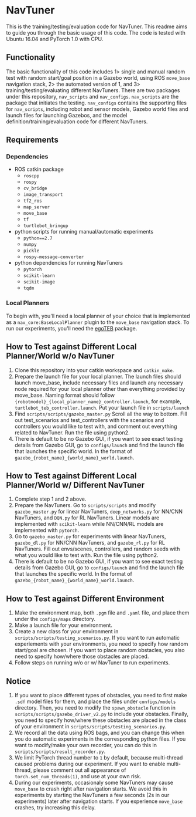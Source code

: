 # NavTuner
This is the training/testing/evaluation code for NavTuner. This readme aims to guide you through the basic usage of this code. The code is tested with Ubuntu 16.04 and PyTorch 1.0 with CPU.

## Functionality
The basic functionality of this code includes 1> single and manual random test with random start/goal position in a Gazebo world, using ROS ```move_base``` navigation stack, 2> the automated version of 1, and 3> training/testing/evaluating different NavTuners.
There are two packages under this repository, ```nav_scripts``` and ```nav_configs```. ```nav_scripts``` are the package that initiates the testing. ```nav_configs``` contains the supporting files for ```nav_scripts```, including robot and sensor models, Gazebo world files and launch files for launching Gazebos, and the model definition/training/evaluation code for different NavTuners.

## Requirements
### Dependencies
* ROS catkin package
	* ```roscpp```
	* ```rospy```
	* ```cv_bridge```
	* ```image_transport```
	* ```tf2_ros```
	* ```map_server```
	* ```move_base```
	* ```tf```
	* ```turtlebot_bringup```
* python scripts for running manual/automatic experiments
    * ```python==2.7```
    * ```numpy```
    * ```pickle```
    * ```rospy-message-converter```
* python dependencies for running NavTuners
    * ```pytorch```
    * ```scikit-learn```
    * ```scikit-image```
    * ```tqdm```
	
### Local Planners
To begin with, you'll need a local planner of your choice that is implemented as a ```nav_core:BaseLocalPlanner``` plugin to the ```move_base``` navigation stack. To run our experiments, you'll need the [egoTEB](https://github.com/ivaROS/egoTEB) package.

## How to Test against Different Local Planner/World w/o NavTuner
1. Clone this repository into your catkin workspace and ```catkin_make```.
2. Prepare the launch file for your local planner. The launch files should launch move_base, include necessary files and launch any necessary node required for your local planner other than everything provided by move_base.
Naming format should follow ```{robotmodel}_{local_planner_name}_controller.launch```, for example, ```turtlebot_teb_controller.launch```. Put your launch file in ```scripts/launch```
3. Find ```scripts/scripts/gazebo_master.py``` Scroll all the way to bottom. Fill out test_scenarios and test_controllers with the scenarios and controllers you would like to test with, and comment out everything related to NavTuner. Run the file using python2.
4. There is default to be no Gazebo GUI, if you want to see exact testing details from Gazebo GUI, go to ```configs/launch``` and find the launch file that launches the specific world. In the format of ```gazebo_{robot_name}_{world_name}_world.launch```.

## How to Test against Different Local Planner/World w/ Different NavTuner
1. Complete step 1 and 2 above.
2. Prepare the NavTuners. Go to ```scripts/scripts``` and modify ```gazebo_master.py``` for linear NavTuners, ```deep_networks.py``` for NN/CNN NavTuners, and ```DQN.py``` for RL NavTuners. Linear models are implemented with ```scikit-learn``` while NN/CNN/RL models are implemented with ```pytorch```.
3. Go to ```gazebo_master.py``` for experiments with linear NavTuners, ```gazebo_dl.py``` for NN/CNN NavTuners, and ```gazebo_rl.py``` for RL NavTuners. Fill out envs/scenes, controllers, and random seeds with what you would like to test with. Run the file using python2.
4. There is default to be no Gazebo GUI, if you want to see exact testing details from Gazebo GUI, go to ```configs/launch``` and find the launch file that launches the specific world. In the format of ```gazebo_{robot_name}_{world_name}_world.launch```.

## How to Test against Different Environment
1. Make the environment map, both ```.pgm``` file and ```.yaml``` file, and place them under the ```configs/maps``` directory.
2. Make a launch file for your environment.
3. Create a new class for your environment in ```scripts/scripts/testing_scenarios.py```. If you want to run automatic experiements with your environments, you need to specify how random start/goal are chosen. If you want to place random obstacles, you also need to specify how/where those obstacles are placed.
4. Follow steps on running w/o or w/ NavTuner to run experiments.

## Notice
1. If you want to place different types of obstacles, you need to first make ```.sdf``` model files for them, and place the files under ```configs/models``` directory. Then, you need to modify the ```spawn_obstacle``` function in ```scripts/scripts/gazebo_driver_v2.py``` to include your obstacles. Finally, you need to specify how/where these obstacles are placed in the class of your environment in ```scripts/scripts/testing_scenarios.py```.
2. We record all the data using ROS bags, and you can change this when you do automatic experiments in the corresponding python files. If you want to modify/make your own recorder, you can do this in ```scripts/scripts/result_recorder.py```.
3. We limit PyTorch thread number to ```1``` by default, because multi-thread caused problems during our experiment. If you want to enable multi-thread, please comment out all appearance of ```torch.set_num_threads(1)```, and use at your own risk.
4. During our experiments, occasionaly some NavTuners may cause ```move_base``` to crash right after navigation starts. We avoid this in experiments by starting the NavTuners a few seconds (2s in our experiments) later after navigation starts. If you experience ```move_base``` crashes, try increasing this delay.
